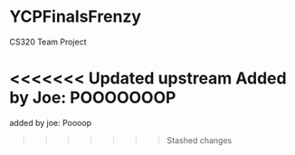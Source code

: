 # YCPFinalsFrenzy
CS320 Team Project


<<<<<<< Updated upstream
Added by Joe: POOOOOOOP
=======
added by joe: Poooop
>>>>>>> Stashed changes
